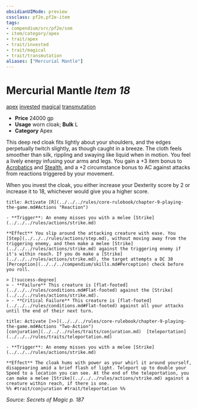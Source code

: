 ```yaml
---
obsidianUIMode: preview
cssclass: pf2e,pf2e-item
tags:
- compendium/src/pf2e/som
- item/category/apex
- trait/apex
- trait/invested
- trait/magical
- trait/transmutation
aliases: ["Mercurial Mantle"]
---
```

# Mercurial Mantle *Item 18*  
[apex](../../../rules/traits/apex.md)  [invested](../../../rules/traits/invested.md)  [magical](../../../rules/traits/magical.md)  [transmutation](../../../rules/traits/transmutation.md)  

- **Price** 24000 gp
- **Usage** worn cloak; **Bulk** L
- **Category** Apex

This deep red cloak fits lightly about your shoulders, and the edges perpetually twitch slightly, as though caught in a breeze. The cloth feels smoother than silk, rippling and swaying like liquid when in motion. You feel a lively energy infusing your arms and legs. You gain a +3 item bonus to [Acrobatics](../../skills.md#Acrobatics) and [Stealth](../../skills.md#Stealth), and a +2 circumstance bonus to AC against attacks from reactions triggered by your movement.

When you invest the cloak, you either increase your Dexterity score by 2 or increase it to 18, whichever would give you a higher score.

```ad-embed-ability
title: Activate [R](../../../rules/core-rulebook/chapter-9-playing-the-game.md#Actions "Reaction")

- **Trigger**: An enemy misses you with a melee [Strike](../../../rules/actions/strike.md)

**Effect** You slip around the attacking creature with ease. You [Step](../../../rules/actions/step.md), without moving away from the triggering enemy, and then make a melee [Strike](../../../rules/actions/strike.md) against the triggering enemy if it's within reach. If you do make a [Strike](../../../rules/actions/strike.md), the target attempts a DC 38 [Perception](../../../compendium/skills.md#Perception) check before you roll.

> [!success-degree] 
> - **Failure** This creature is [flat-footed](../../../rules/conditions.md#Flat-footed) against the [Strike](../../../rules/actions/strike.md).
> - **Critical Failure** This creature is [flat-footed](../../../rules/conditions.md#Flat-footed) against all your attacks until the end of their next turn.
```

```ad-embed-ability
title: Activate [>>](../../../rules/core-rulebook/chapter-9-playing-the-game.md#Actions "Two-Action")
[conjuration](../../../rules/traits/conjuration.md)  [teleportation](../../../rules/traits/teleportation.md)  

- **Trigger**: An enemy misses you with a melee [Strike](../../../rules/actions/strike.md)

**Effect** The cloak hums with power as your whirl it around yourself, disappearing amid a brief flash of light. Teleport up to double your Speed to a location you can see. At the end of the teleportation, you can make a melee [Strike](../../../rules/actions/strike.md) against a creature within reach, if there is one.  
%% #trait/conjuration #trait/teleportation %%
```

*Source: Secrets of Magic p. 187*

